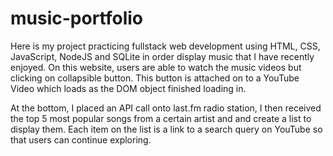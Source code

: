 # music-portfolio
Here is my project practicing fullstack web development using HTML, CSS, JavaScript, NodeJS and SQLite in order display music that I have recently enjoyed. 
On this website, users are able to watch the music videos but clicking on collapsible button. This button is attached on to a YouTube Video which loads as the DOM object finished loading in.

At the bottom, I placed an API call onto last.fm radio station, I then received the top 5 most popular songs from a certain artist and and create a list to display them.
Each item on the list is a link to a search query on YouTube so that users can continue exploring.

